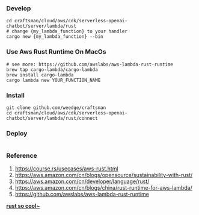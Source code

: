 ### Develop
```shell
cd craftsman/cloud/aws/cdk/serverless-openai-chatbot/server/lambda/rust
# change {my_lambda_function} to your handler
cargo new {my_lambda_function} --bin
```
### Use Aws Rust Runtime On MacOs
```shell
# see more: https://github.com/awslabs/aws-lambda-rust-runtime
brew tap cargo-lambda/cargo-lambda
brew install cargo-lambda
cargo lambda new YOUR_FUNCTION_NAME
```

### Install
```shell
git clone github.com/weedge/craftsman 
cd craftsman/cloud/aws/cdk/serverless-openai-chatbot/server/lambda/rust/connect
```


### Deploy
```shell

```

### Reference
1. https://course.rs/usecases/aws-rust.html
2. https://aws.amazon.com/cn/blogs/opensource/sustainability-with-rust/ 
3. https://aws.amazon.com/cn/developer/language/rust/
4. https://aws.amazon.com/cn/blogs/china/rust-runtime-for-aws-lambda/
5. https://github.com/awslabs/aws-lambda-rust-runtime 


**<u>rust so cool~ <u>**